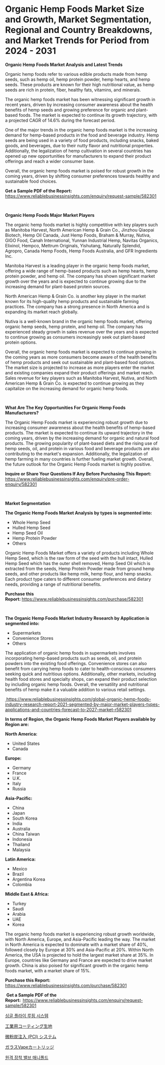 <p><h1>Organic Hemp Foods Market Size and Growth, Market Segmentation, Regional and Country Breakdowns, and Market Trends for Period from 2024 -  2031</h1></p><p><strong>Organic Hemp Foods Market Analysis and Latest Trends</strong></p>
<p><p>Organic hemp foods refer to various edible products made from hemp seeds, such as hemp oil, hemp protein powder, hemp hearts, and hemp seeds. These products are known for their high nutritional value, as hemp seeds are rich in protein, fiber, healthy fats, vitamins, and minerals.</p><p>The organic hemp foods market has been witnessing significant growth in recent years, driven by increasing consumer awareness about the health benefits of hemp seeds and growing preference for organic and plant-based foods. The market is expected to continue its growth trajectory, with a projected CAGR of 14.6% during the forecast period.</p><p>One of the major trends in the organic hemp foods market is the increasing demand for hemp-based products in the food and beverage industry. Hemp seeds are being used in a variety of food products, including snacks, baked goods, and beverages, due to their nutty flavor and nutritional properties. Additionally, the legalization of hemp cultivation in several countries has opened up new opportunities for manufacturers to expand their product offerings and reach a wider consumer base.</p><p>Overall, the organic hemp foods market is poised for robust growth in the coming years, driven by shifting consumer preferences towards healthy and sustainable food choices.</p></p>
<p><strong>Get a Sample PDF of the Report:&nbsp;</strong> <a href="https://www.reliablebusinessinsights.com/enquiry/request-sample/582301">https://www.reliablebusinessinsights.com/enquiry/request-sample/582301</a></p>
<p>&nbsp;</p>
<p><strong>Organic Hemp Foods Major Market Players</strong></p>
<p><p>The organic hemp foods market is highly competitive with key players such as Manitoba Harvest, North American Hemp & Grain Co., Jinzhou Qiaopai Biotech, Hemp Oil Canada, Just Hemp Foods, Braham & Murray, Nutiva, GIGO Food, Canah International, Yunnan Industrial Hemp, Navitas Organics, Elixinol, Hempco, Mettrum Originals, Yishutang, Naturally Splendid, Agropro, Canada Hemp Foods, Hemp Foods Australia, and GFR Ingredients Inc.</p><p>Manitoba Harvest is a leading player in the organic hemp foods market, offering a wide range of hemp-based products such as hemp hearts, hemp protein powder, and hemp oil. The company has shown significant market growth over the years and is expected to continue growing due to the increasing demand for plant-based protein sources.</p><p>North American Hemp & Grain Co. is another key player in the market known for its high-quality hemp products and sustainable farming practices. The company has a strong presence in North America and is expanding its market reach globally.</p><p>Nutiva is a well-known brand in the organic hemp foods market, offering organic hemp seeds, hemp protein, and hemp oil. The company has experienced steady growth in sales revenue over the years and is expected to continue growing as consumers increasingly seek out plant-based protein options.</p><p>Overall, the organic hemp foods market is expected to continue growing in the coming years as more consumers become aware of the health benefits of hemp products and seek out sustainable and plant-based food options. The market size is projected to increase as more players enter the market and existing companies expand their product offerings and market reach. Sales revenue for key players such as Manitoba Harvest, Nutiva, and North American Hemp & Grain Co. is expected to continue growing as they capitalize on the increasing demand for organic hemp foods.</p></p>
<p>&nbsp;</p>
<p><strong>What Are The Key Opportunities For Organic Hemp Foods Manufacturers?</strong></p>
<p><p>The Organic Hemp Foods market is experiencing robust growth due to increasing consumer awareness about the health benefits of hemp-based products. The market is expected to continue its upward trajectory in the coming years, driven by the increasing demand for organic and natural food products. The growing popularity of plant-based diets and the rising use of hemp seeds, oil, and protein in various food and beverage products are also contributing to the market's expansion. Additionally, the legalization of hemp farming in many countries is further fueling market growth. Overall, the future outlook for the Organic Hemp Foods market is highly positive.</p></p>
<p><strong>Inquire or Share Your Questions If Any Before Purchasing This Report:</strong> <a href="https://www.reliablebusinessinsights.com/enquiry/pre-order-enquiry/582301">https://www.reliablebusinessinsights.com/enquiry/pre-order-enquiry/582301</a></p>
<p>&nbsp;</p>
<p><strong>Market Segmentation</strong></p>
<p><strong>The Organic Hemp Foods Market Analysis by types is segmented into:</strong></p>
<p><ul><li>Whole Hemp Seed</li><li>Hulled Hemp Seed</li><li>Hemp Seed Oil</li><li>Hemp Protein Powder</li><li>Others</li></ul></p>
<p><p>Organic Hemp Foods Market offers a variety of products including Whole Hemp Seed, which is the raw form of the seed with the hull intact, Hulled Hemp Seed which has the outer shell removed, Hemp Seed Oil which is extracted from the seeds, Hemp Protein Powder made from ground hemp seeds, and other products like hemp milk, hemp flour, and hemp snacks. Each product type caters to different consumer preferences and dietary needs, providing a range of nutritional benefits.</p></p>
<p><strong>Purchase this Report:&nbsp;</strong><a href="https://www.reliablebusinessinsights.com/purchase/582301">https://www.reliablebusinessinsights.com/purchase/582301</a></p>
<p>&nbsp;</p>
<p><strong>The Organic Hemp Foods Market Industry Research by Application is segmented into:</strong></p>
<p><ul><li>Supermarkets</li><li>Convenience Stores</li><li>Others</li></ul></p>
<p><p>The application of organic hemp foods in supermarkets involves incorporating hemp-based products such as seeds, oil, and protein powders into the existing food offerings. Convenience stores can also benefit from carrying hemp foods to cater to health-conscious consumers seeking quick and nutritious options. Additionally, other markets, including health food stores and specialty shops, can expand their product selection by including organic hemp foods. Overall, the versatility and nutritional benefits of hemp make it a valuable addition to various retail settings.</p></p>
<p><a href="https://www.reliablebusinessinsights.com/global-organic-hemp-foods-industry-research-report-2021-segmented-by-major-market-players-types-applications-and-countries-forecast-to-2027-market-r582301">&nbsp;https://www.reliablebusinessinsights.com/global-organic-hemp-foods-industry-research-report-2021-segmented-by-major-market-players-types-applications-and-countries-forecast-to-2027-market-r582301</a></p>
<p><strong>In terms of Region, the Organic Hemp Foods Market Players available by Region are:</strong></p>
<p>
    <p> <strong> North America: </strong>
        <ul>
            <li>United States</li>
            <li>Canada</li>
        </ul>
        </p> 
    <p> <strong> Europe: </strong>
        <ul>
            <li>Germany</li>
            <li>France</li>
            <li>U.K.</li>
            <li>Italy</li>
            <li>Russia</li>
        </ul>
        </p> 
    <p> <strong> Asia-Pacific: </strong>
        <ul>
            <li>China</li>
            <li>Japan</li>
            <li>South Korea</li>
            <li>India</li>
            <li>Australia</li>
            <li>China Taiwan</li>
            <li>Indonesia</li>
            <li>Thailand</li>
            <li>Malaysia</li>
        </ul>
        </p> 
    <p> <strong> Latin America: </strong>
        <ul>
            <li>Mexico</li>
            <li>Brazil</li>
            <li>Argentina Korea</li>
            <li>Colombia</li>
        </ul>
        </p> 
    <p> <strong> Middle East & Africa: </strong>
        <ul>
            <li>Turkey</li>
            <li>Saudi</li>
            <li>Arabia</li>
            <li>UAE</li>
            <li>Korea</li>
        </ul>
    </p>
    </p>
<p><p>The organic hemp foods market is experiencing robust growth worldwide, with North America, Europe, and Asia-Pacific leading the way. The market in North America is expected to dominate with a market share of 40%, followed closely by Europe at 30% and Asia-Pacific at 20%. Within North America, the USA is projected to hold the largest market share at 35%. In Europe, countries like Germany and France are expected to drive market growth. China is also poised for significant growth in the organic hemp foods market, with a market share of 15%.</p></p>
<p><strong>Purchase this Report: </strong><a href="https://www.reliablebusinessinsights.com/purchase/582301">https://www.reliablebusinessinsights.com/purchase/582301</a></p>
<p>&nbsp;<strong>Get a Sample PDF of the Report:&nbsp;&nbsp;</strong><a href="https://www.reliablebusinessinsights.com/enquiry/request-sample/582301">https://www.reliablebusinessinsights.com/enquiry/request-sample/582301</a></p>
<p><strong></strong></p>
<p><p><a href="https://github.com/courtney23pratt/Market-Research-Report-List-1/blob/main/893657286829.md">싱글 플라이 루핑 시스템</a></p><p><a href="https://medium.com/@annchovey2023/%E5%B7%A5%E6%A5%AD%E7%94%A8%E3%82%B3%E3%83%BC%E3%83%86%E3%82%A3%E3%83%B3%E3%82%B0%E3%83%95%E3%82%A1%E3%83%96%E3%83%AA%E3%83%83%E3%82%AF%E5%B8%82%E5%A0%B4%E3%83%AC%E3%83%9D%E3%83%BC%E3%83%88%E3%81%AF-%E3%81%93%E3%81%AE%E5%B8%82%E5%A0%B4%E3%81%AE%E6%9C%80%E6%96%B0%E3%83%88%E3%83%AC%E3%83%B3%E3%83%89%E3%82%84%E6%88%90%E9%95%B7%E6%A9%9F%E4%BC%9A%E3%82%92%E6%98%8E%E3%82%89%E3%81%8B%E3%81%AB%E3%81%97%E3%81%A6%E3%81%84%E3%81%BE%E3%81%99-48d6714aa82c">工業用コーティング生地</a></p><p><a href="https://medium.com/@pedrogers56456/%E7%9F%B3%E7%82%AD%E7%B2%89%E6%9C%AB%E5%99%B4%E5%B0%84-pci-%E3%82%B7%E3%82%B9%E3%83%86%E3%83%A0%E3%81%AE%E5%B8%82%E5%A0%B4%E8%AA%BF%E6%9F%BB%E3%83%AC%E3%83%9D%E3%83%BC%E3%83%88-%E3%81%9D%E3%81%AE%E6%AD%B4%E5%8F%B2-%E3%81%8A%E3%82%88%E3%81%B32031%E5%B9%B4%E3%81%BE%E3%81%A7%E3%81%AE%E4%BA%88%E6%B8%AC-14b0923e1e29">微粉炭注入 (PCI) システム</a></p><p><a href="https://github.com/SarahFahey88/Market-Research-Report-List-1/blob/main/161444195187.md">ガラスVapeカートリッジ</a></p><p><a href="https://medium.com/@lilmama456456/%EC%9B%90%EA%B2%A9-%EB%A7%88%EC%9A%B4%ED%8A%B8-%EB%B0%B8%EB%B8%8C-%EB%A7%A4%EB%8B%88%ED%8F%B4%EB%93%9C-%EC%8B%9C%EC%9E%A5-%EC%8B%9C%EC%9E%A5-cagr-%EC%8B%9C%EC%9E%A5-%EB%8F%99%ED%96%A5-%EB%B0%8F-%EC%84%B1%EC%9E%A5-%EC%A0%84%EB%9E%B5%EC%97%90-%EB%8C%80%ED%95%9C-%ED%86%B5%EC%B0%B0%EB%A0%A5-4219b2c9fa5a">원격 장착 밸브 매니폴드</a></p></p>